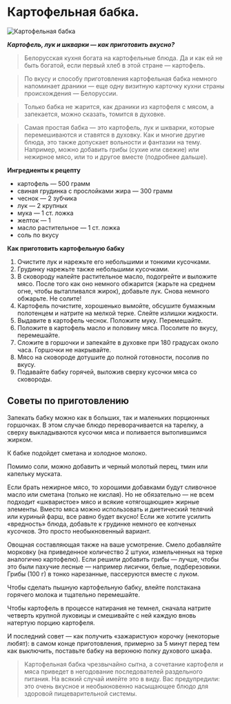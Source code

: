 # Картофельная бабка.

![Картофельная бабка](/images/Kulinar/Second/kartofel-baba.jpg 'Картофельная бабка')

_**Картофель, лук и шкварки — как приготовить вкусно?**_

> Белорусская кухня богата на картофельные блюда. Да и как ей не быть богатой, если первый хлеб в этой стране — картофель.

> По вкусу и способу приготовления картофельная бабка немного напоминает драники — еще одну визитную карточку кухни страны происхождения — Белоруссии.

> Только бабка не жарится, как драники из картофеля с мясом, а запекается, можно сказать, томится в духовке.

> Самая простая бабка — это картофель, лук и шкварки, которые перемешиваются и ставятся в духовку. Как и многие другие блюда, это также допускает вольности и фантазии на тему. Например, можно добавить грибы (сухие или свежие) или нежирное мясо, или то и другое вместе (подробнее дальше).

**Ингредиенты к рецепту**

- картофель — 500 грамм
- свиная грудинка с прослойками жира — 300 грамм
- чеснок — 2 зубчика
- лук — 2 крупных
- мука — 1 ст. ложка
- желток — 1
- масло растительное — 1 ст. ложка
- соль по вкусу

**Как приготовить картофельную бабку**

1. Очистите лук и нарежьте его небольшими и тонкими кусочками.
2. Грудинку нарежьте также небольшими кусочками.
3. В сковороду налейте растительное масло, подогрейте и выложите мясо. После того как оно немного обжарится (жарьте на среднем огне, чтобы вытапливался жирок), добавьте лук. Снова немного обжарьте. Не солите!
4. Картофель почистите, хорошенько вымойте, обсушите бумажным полотенцем и натрите на мелкой терке. Слейте излишки жидкости.
5. Выдавите в картофель чеснок. Положите муку. Перемешайте.
6. Положите в картофель масло и половину мяса. Посолите по вкусу, перемешайте.
7. Сложите в горшочки и запекайте в духовке при 180 градусах около часа. Горшочки не накрывайте.
8. Мясо на сковороде дотушите до полной готовности, посолив по вкусу.
9. Подавайте бабку горячей, выложив сверху кусочки мяса со сковороды.

## Советы по приготовлению

Запекать бабку можно как в больших, так и маленьких порционных горшочках. В этом случае блюдо переворачивается на тарелку, а сверху выкладываются кусочки мяса и поливается вытопившимся жирком.

К бабке подойдет сметана и холодное молоко.

Помимо соли, можно добавить и черный молотый перец, тмин или капельку муската.

Если брать нежирное мясо, то хорошими добавками будут сливочное масло или сметана (только не кислая). Но не обязательно — не всем подходит «шкваристое» мясо и всякие «отягощающие» жирные элементы. Вместо мяса можно использовать и диетический телячий или куриный фарш, все равно будет вкусно! Если же хотите усилить «вредность» блюда, добавьте к грудинке немного ее копченых кусочков. Это просто необыкновенный вариант.

Овощная составляющая также на ваше усмотрение. Смело добавляйте морковку (на приведенное количество 2 штуки, измельченных на терке аналогично картофелю). Если решили добавить грибы — лучше, чтобы это были пахучие лесные — например лисички, белые, подберезовики. Грибы (100 г) в тонко нарезанные, пассеруются вместе с луком.

Чтобы сделать пышную картофельную бабку, влейте полстакана горячего молока и тщательно перемешайте.

Чтобы картофель в процессе натирания не темнел, сначала натрите четверть крупной луковицы и смешивайте с ней каждую вновь натертую порцию картофеля.

И последний совет — как получить «зажаристую» корочку (некоторые любят): в самом конце приготовления, примерно за 5 минут перед тем как выключить, поставьте бабку на верхнюю полку духового шкафа.

> Картофельная бабка чрезвычайно сытна, а сочетание картофеля и мяса приведет в негодование последователей раздельного питания. На всякий случай имейте это в виду. Вас предупредили:  это очень вкусное и необыкновенно насыщающее блюдо для здоровой пищеварительной системы.
